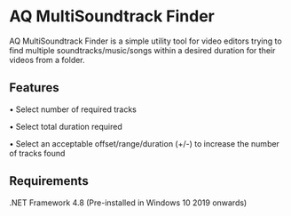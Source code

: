 # AQ MultiSoundtrack Finder
AQ MultiSoundtrack Finder is a simple utility tool for video editors trying to find multiple soundtracks/music/songs within a desired duration for their videos from a folder.

## Features
• Select number of required tracks

• Select total duration required

• Select an acceptable offset/range/duration (+/-) to increase the number of tracks found

## Requirements
.NET Framework 4.8 (Pre-installed in Windows 10 2019 onwards)
